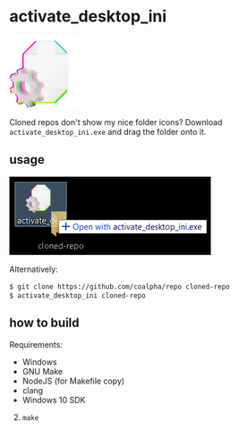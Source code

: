 # activate_desktop_ini

<img src="misc/icon.png" width=128px/>

Cloned repos don't show my nice folder icons?
Download `activate_desktop_ini.exe` and drag the folder onto it.

## usage

![](misc/usage.png)

Alternatively:

```shell
$ git clone https://github.com/coalpha/repo cloned-repo
$ activate_desktop_ini cloned-repo
```

## how to build

Requirements:

- Windows
- GNU Make
- NodeJS (for Makefile copy)
- clang
- Windows 10 SDK

2. `make`
